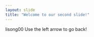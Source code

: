 ```yaml
---
layout: slide
title: "Welcome to our second slide!"
---
```

lisong00
Use the left arrow to go back!
